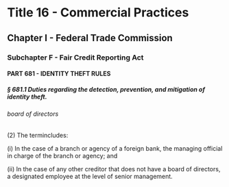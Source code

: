 
# Title 16 - Commercial Practices
## Chapter I - Federal Trade Commission
### Subchapter F - Fair Credit Reporting Act
#### PART 681 - IDENTITY THEFT RULES
##### § 681.1 Duties regarding the detection, prevention, and mitigation of identity theft.
###### board of directors

(2) The termincludes:

(i) In the case of a branch or agency of a foreign bank, the managing official in charge of the branch or agency; and

(ii) In the case of any other creditor that does not have a board of directors, a designated employee at the level of senior management.
